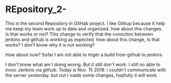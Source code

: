 # REpository_2-
This is the second Repository in GitHab project. 
I like Githup because it help me keep my team work up to date and organized.
how about this changes. Is that works or not?
This change to verify that the connction between jenkins and github is working as expected.
how about this change, Is that works?
I don't know why it is not working? 

How about now? Sofar I am not able to triger a build from github to jenkins.

I don't know what am I doing wrong.
But it still don't work.
I still no able to invoc Jenkins via github.
Today is Nov. 15 2018. i couldn't communicate with the server yesterday. but not I made some changes, hopfully it will work.
